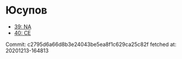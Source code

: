 # Юсупов
- [39: NA](39.md)
- [40: CE](40.md)

Commit: c2795d6a66d8b3e24043be5ea8f1c629ca25c82f
 fetched at: 20201213-164813
